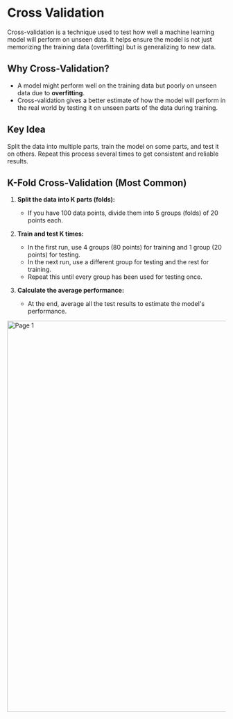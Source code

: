 # Cross Validation

Cross-validation is a technique used to test how well a machine learning model will perform on unseen data. 
It helps ensure the model is not just memorizing the training data (overfitting) but is generalizing to new data.

## Why Cross-Validation?

- A model might perform well on the training data but poorly on unseen data due to **overfitting**.
- Cross-validation gives a better estimate of how the model will perform in the real world by testing it on unseen parts of the data during training.


## Key Idea

Split the data into multiple parts, train the model on some parts, and test it on others. Repeat this process several times to get consistent and reliable results.


## K-Fold Cross-Validation (Most Common)

1. **Split the data into K parts (folds):**
    - If you have 100 data points, divide them into 5 groups (folds) of 20 points each.
    
2. **Train and test K times:**
    - In the first run, use 4 groups (80 points) for training and 1 group (20 points) for testing.
    - In the next run, use a different group for testing and the rest for training.
    - Repeat this until every group has been used for testing once.

3. **Calculate the average performance:**
    - At the end, average all the test results to estimate the model's performance.

<img width="900" alt="Page 1" src="https://github.com/user-attachments/assets/f651381d-a07d-41fd-acc9-64500911fde8">
